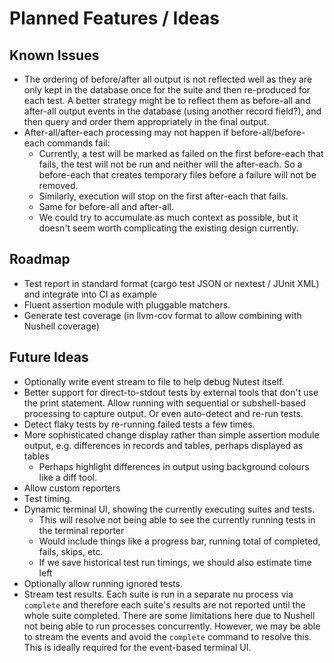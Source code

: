 # Planned Features / Ideas

## Known Issues

- The ordering of before/after all output is not reflected well as they are only kept in the database once for the suite and then re-produced for each test. A better strategy might be to reflect them as before-all and after-all output events in the database (using another record field?), and then query and order them appropriately in the final output.
- After-all/after-each processing may not happen if before-all/before-each commands fail:
  - Currently, a test will be marked as failed on the first before-each that fails, the test will not be run and neither will the after-each. So a before-each that creates temporary files before a failure will not be removed.
  - Similarly, execution will stop on the first after-each that fails.
  - Same for before-all and after-all.
  - We could try to accumulate as much context as possible, but it doesn't seem worth complicating the existing design currently.

## Roadmap

- Test report in standard format (cargo test JSON or nextest / JUnit XML) and integrate into CI as example
- Fluent assertion module with pluggable matchers.
- Generate test coverage (in llvm-cov format to allow combining with Nushell coverage)

## Future Ideas

- Optionally write event stream to file to help debug Nutest itself.
- Better support for direct-to-stdout tests by external tools that don't use the print statement. Allow running with sequential or subshell-based processing to capture output. Or even auto-detect and re-run tests.
- Detect flaky tests by re-running failed tests a few times.
- More sophisticated change display rather than simple assertion module output, e.g. differences in records and tables, perhaps displayed as tables
    - Perhaps highlight differences in output using background colours like a diff tool.
- Allow custom reporters
- Test timing.
- Dynamic terminal UI, showing the currently executing suites and tests.
    - This will resolve not being able to see the currently running tests in the terminal reporter
    - Would include things like a progress bar, running total of completed, fails, skips, etc.
    - If we save historical test run timings, we should also estimate time left
- Optionally allow running ignored tests.
- Stream test results. Each suite is run in a separate nu process via `complete` and therefore each suite's results are not reported until the whole suite completed. There are some limitations here due to Nushell not being able to run processes concurrently. However, we may be able to stream the events and avoid the `complete` command to resolve this. This is ideally required for the event-based terminal UI.
